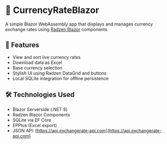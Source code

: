# 💱 CurrencyRateBlazor

A simple Blazor WebAssembly app that displays and manages currency exchange rates using [Radzen Blazor](https://blazor.radzen.com/) components.

## 🔧 Features

- View and sort live currency rates
- Download data as Excel
- Base currency selection
- Stylish UI using Radzen DataGrid and buttons
- Local SQLite integration for offline persistence

## 🛠️ Technologies Used

- Blazor Serverside (.NET 8)
- Radzen Blazor Components
- SQLite via EF Core
- EPPlus (Excel export)
- JSON API: [https://api.exchangerate-api.com](https://api.exchangerate-api.com)


